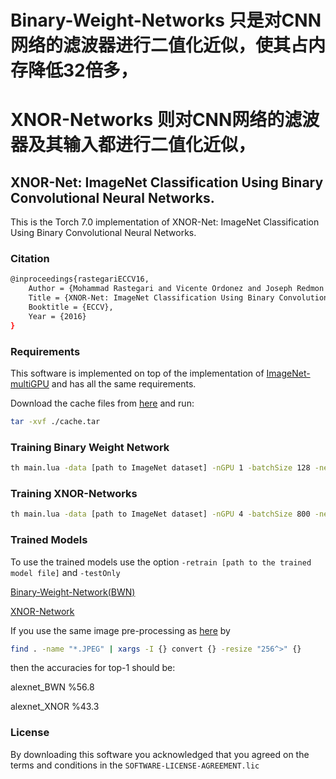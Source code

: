 # Binary-Weight-Networks 只是对CNN网络的滤波器进行二值化近似，使其占内存降低32倍多，

# XNOR-Networks 则对CNN网络的滤波器及其输入都进行二值化近似，

## XNOR-Net: ImageNet Classification Using Binary Convolutional Neural Networks.

This is the Torch 7.0 implementation of XNOR-Net: ImageNet Classification Using Binary Convolutional Neural Networks.

### Citation 
```bash
@inproceedings{rastegariECCV16,
    Author = {Mohammad Rastegari and Vicente Ordonez and Joseph Redmon and Ali Farhadi},
    Title = {XNOR-Net: ImageNet Classification Using Binary Convolutional Neural Networks},
    Booktitle = {ECCV},
    Year = {2016}
}
```

### Requirements
This software is implemented on top of the implementation of [ImageNet-multiGPU](https://github.com/soumith/imagenet-multiGPU.torch) and has all the same requirements.

Download the cache files from [here](https://s3-us-west-2.amazonaws.com/ai2-vision/xnornet/cache.tar) and run:
```bash
tar -xvf ./cache.tar
```

### Training Binary Weight Network

```bash
th main.lua -data [path to ImageNet dataset] -nGPU 1 -batchSize 128 -netType alexnet -binaryWeight -dropout 0.1
``` 
### Training XNOR-Networks
```bash
th main.lua -data [path to ImageNet dataset] -nGPU 4 -batchSize 800 -netType alexnetxnor -binaryWeight -optimType adam -epochSize 1500
```
### Trained Models
To use the trained models use the option `-retrain [path to the trained model file]` and `-testOnly`

[Binary-Weight-Network(BWN)](https://s3-us-west-2.amazonaws.com/ai2-vision/xnornet/alexnet_BWN.t7)

[XNOR-Network](https://s3-us-west-2.amazonaws.com/ai2-vision/xnornet/alexnet_XNOR.t7)

If you use the same image pre-processing as [here](https://github.com/soumith/imagenet-multiGPU.torch) by
```bash
find . -name "*.JPEG" | xargs -I {} convert {} -resize "256^>" {}
``` 
then the accuracies for top-1 should be: 

alexnet_BWN  %56.8

alexnet_XNOR %43.3 

### License
By downloading this software you acknowledged that you agreed on the terms and conditions in the `SOFTWARE-LICENSE-AGREEMENT.lic`
